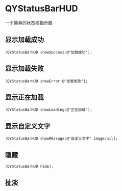 # QYStatusBarHUD
一个简单的状态栏指示器
## 显示加载成功
```objc
[QYStatusBarHUD showSuccess:@"加载成功"];
```
## 显示加载失败
```objc
[QYStatusBarHUD showError:@"加载失败"];
```
## 显示正在加载
```objc
[QYStatusBarHUD showLoading:@"正在加载"];
```
## 显示自定义文字
```objc
[QYStatusBarHUD showMessage:@"自定义文字" image:nil];
```
## 隐藏
```objc
[QYStatusBarHUD hide];
```
## 扯淡
